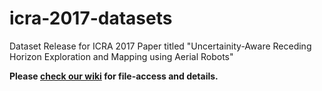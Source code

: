 # icra-2017-datasets
Dataset Release for ICRA 2017 Paper titled "Uncertainity-Aware Receding Horizon Exploration and Mapping using Aerial Robots"

**Please [check our wiki](https://github.com/unr-arl/icra-2017-datasets/wiki) for file-access and details.**

